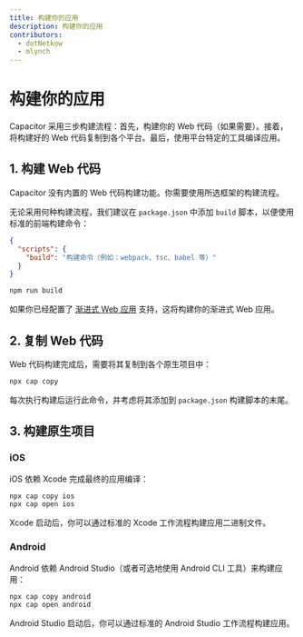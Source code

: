 ```yaml
---
title: 构建你的应用
description: 构建你的应用
contributors:
  - dotNetkow
  - mlynch
---
```


# 构建你的应用

Capacitor 采用三步构建流程：首先，构建你的 Web 代码（如果需要）。接着，将构建好的 Web 代码复制到各个平台。最后，使用平台特定的工具编译应用。

## 1. 构建 Web 代码

Capacitor 没有内置的 Web 代码构建功能。你需要使用所选框架的构建流程。

无论采用何种构建流程，我们建议在 `package.json` 中添加 `build` 脚本，以便使用标准的前端构建命令：

```json
{
  "scripts": {
    "build": "构建命令（例如：webpack、tsc、babel 等）"
  }
}
```

```bash
npm run build
```

如果你已经配置了 [渐进式 Web 应用](./progressive-web-app.md) 支持，这将构建你的渐进式 Web 应用。

## 2. 复制 Web 代码

Web 代码构建完成后，需要将其复制到各个原生项目中：

```bash
npx cap copy
```

每次执行构建后运行此命令，并考虑将其添加到 `package.json` 构建脚本的末尾。

## 3. 构建原生项目

### iOS

iOS 依赖 Xcode 完成最终的应用编译：

```bash
npx cap copy ios
npx cap open ios
```

Xcode 启动后，你可以通过标准的 Xcode 工作流程构建应用二进制文件。

### Android

Android 依赖 Android Studio（或者可选地使用 Android CLI 工具）来构建应用：

```bash
npx cap copy android
npx cap open android
```

Android Studio 启动后，你可以通过标准的 Android Studio 工作流程构建应用。